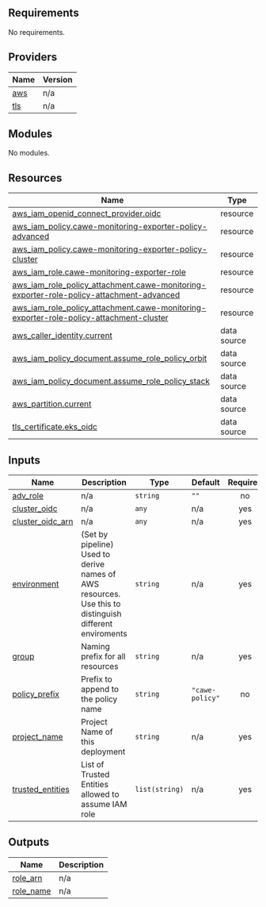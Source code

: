 <!-- BEGIN_TF_DOCS -->
## Requirements

No requirements.

## Providers

| Name | Version |
|------|---------|
| <a name="provider_aws"></a> [aws](#provider\_aws) | n/a |
| <a name="provider_tls"></a> [tls](#provider\_tls) | n/a |

## Modules

No modules.

## Resources

| Name | Type |
|------|------|
| [aws_iam_openid_connect_provider.oidc](https://registry.terraform.io/providers/hashicorp/aws/latest/docs/resources/iam_openid_connect_provider) | resource |
| [aws_iam_policy.cawe-monitoring-exporter-policy-advanced](https://registry.terraform.io/providers/hashicorp/aws/latest/docs/resources/iam_policy) | resource |
| [aws_iam_policy.cawe-monitoring-exporter-policy-cluster](https://registry.terraform.io/providers/hashicorp/aws/latest/docs/resources/iam_policy) | resource |
| [aws_iam_role.cawe-monitoring-exporter-role](https://registry.terraform.io/providers/hashicorp/aws/latest/docs/resources/iam_role) | resource |
| [aws_iam_role_policy_attachment.cawe-monitoring-exporter-role-policy-attachment-advanced](https://registry.terraform.io/providers/hashicorp/aws/latest/docs/resources/iam_role_policy_attachment) | resource |
| [aws_iam_role_policy_attachment.cawe-monitoring-exporter-role-policy-attachment-cluster](https://registry.terraform.io/providers/hashicorp/aws/latest/docs/resources/iam_role_policy_attachment) | resource |
| [aws_caller_identity.current](https://registry.terraform.io/providers/hashicorp/aws/latest/docs/data-sources/caller_identity) | data source |
| [aws_iam_policy_document.assume_role_policy_orbit](https://registry.terraform.io/providers/hashicorp/aws/latest/docs/data-sources/iam_policy_document) | data source |
| [aws_iam_policy_document.assume_role_policy_stack](https://registry.terraform.io/providers/hashicorp/aws/latest/docs/data-sources/iam_policy_document) | data source |
| [aws_partition.current](https://registry.terraform.io/providers/hashicorp/aws/latest/docs/data-sources/partition) | data source |
| [tls_certificate.eks_oidc](https://registry.terraform.io/providers/hashicorp/tls/latest/docs/data-sources/certificate) | data source |

## Inputs

| Name | Description | Type | Default | Required |
|------|-------------|------|---------|:--------:|
| <a name="input_adv_role"></a> [adv\_role](#input\_adv\_role) | n/a | `string` | `""` | no |
| <a name="input_cluster_oidc"></a> [cluster\_oidc](#input\_cluster\_oidc) | n/a | `any` | n/a | yes |
| <a name="input_cluster_oidc_arn"></a> [cluster\_oidc\_arn](#input\_cluster\_oidc\_arn) | n/a | `any` | n/a | yes |
| <a name="input_environment"></a> [environment](#input\_environment) | (Set by pipeline) Used to derive names of AWS resources. Use this to distinguish different enviroments | `string` | n/a | yes |
| <a name="input_group"></a> [group](#input\_group) | Naming prefix for all resources | `string` | n/a | yes |
| <a name="input_policy_prefix"></a> [policy\_prefix](#input\_policy\_prefix) | Prefix to append to the policy name | `string` | `"cawe-policy"` | no |
| <a name="input_project_name"></a> [project\_name](#input\_project\_name) | Project Name of this deployment | `string` | n/a | yes |
| <a name="input_trusted_entities"></a> [trusted\_entities](#input\_trusted\_entities) | List of Trusted Entities allowed to assume IAM role | `list(string)` | n/a | yes |

## Outputs

| Name | Description |
|------|-------------|
| <a name="output_role_arn"></a> [role\_arn](#output\_role\_arn) | n/a |
| <a name="output_role_name"></a> [role\_name](#output\_role\_name) | n/a |
<!-- END_TF_DOCS -->